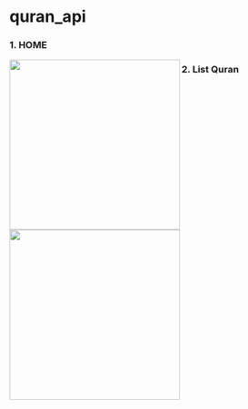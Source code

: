 # quran_api


<div class= "row">
<p><h3>1. HOME</h3><img align="left" width="300" src="https://github.com/awangr/quran_/assets/113409906/00b148c5-5718-4edf-94af-746a5c196d98" alt="" /></p>
<p><h3>2. List Quran</h3><img align="center" width="300" src="https://github.com/awangr/quran_/assets/113409906/941e2ec3-1a0b-49e0-8e4b-cd6f2bf9db8f" alt="" /></p>
</div>


